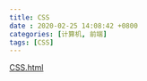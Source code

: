 ```yaml
---
title: CSS
date : 2020-02-25 14:08:42 +0800
categories: [计算机, 前端]
tags: [CSS]
---
```


<a href="./_posts/CSS.html">CSS.html</a>